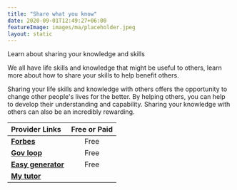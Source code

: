 ```yaml
---
title: "Share what you know"
date: 2020-09-01T12:49:27+06:00
featureImage: images/ma/placeholder.jpeg
layout: static
---
```


Learn about sharing your knowledge and skills

We all have life skills and knowledge that might be useful to others, learn more about how to share your skills to help benefit others.

Sharing your life skills and knowledge with others offers the opportunity to change other people's lives for the better. By helping others, you can help to develop their understanding and capability. Sharing your knowledge with others can also be an incredibly rewarding.

| Provider Links      | Free or Paid  |  
| :-----------          | :--------------:      |  
| [**Forbes**](https://www.forbes.com/sites/work-in-progress/2013/07/25/5-ways-to-share-your-professional-expertise-and-4-reasons-you-should/?sh=1f4d3f4e1cfa) | Free | 
| [**Gov loop**](https://www.govloop.com/community/blog/pass-9-ways-share-knowledge/) | Free | 
| [**Easy generator**](https://www.easygenerator.com/en/blog/knowledge-sharing/how-to-share-knowledge-effectively/) | Free | 
| [**My tutor**](https://www.mytutor.co.uk/tutors/apply/) |  | 
  

<br/><br/>






